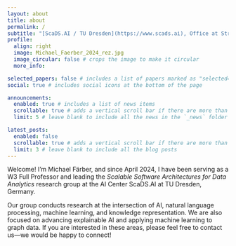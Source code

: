 ```yaml
---
layout: about
title: about
permalink: /
subtitle: "[ScaDS.AI / TU Dresden](https://www.scads.ai), Office at Strehlener Str. 12-14, Room 733, Dresden, Germany."
profile:
  align: right
  image: Michael_Faerber_2024_rez.jpg
  image_circular: false # crops the image to make it circular
  more_info: 

selected_papers: false # includes a list of papers marked as "selected={true}"
social: true # includes social icons at the bottom of the page

announcements:
  enabled: true # includes a list of news items
  scrollable: true # adds a vertical scroll bar if there are more than 3 news items
  limit: 5 # leave blank to include all the news in the `_news` folder

latest_posts:
  enabled: false
  scrollable: true # adds a vertical scroll bar if there are more than 3 new posts items
  limit: 3 # leave blank to include all the blog posts
---
```


Welcome! I’m Michael Färber, and since April 2024, I have been serving as a W3 Full Professor and leading the _Scalable Software Architectures for Data Analytics_ research group at the AI Center ScaDS.AI at TU Dresden, Germany.

Our group conducts research at the intersection of AI, natural language processing, machine learning, and knowledge representation. We are also focused on advancing explainable AI and applying machine learning to graph data. If you are interested in these areas, please feel free to contact us—we would be happy to connect!
